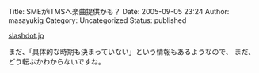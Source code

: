 Title: SMEがiTMSへ楽曲提供かも？
Date: 2005-09-05 23:24
Author: masayukig
Category: Uncategorized
Status: published

[slashdot.jp](http://slashdot.jp/article.pl?sid=05/09/05/0936228&topic=52)

まだ、「具体的な時期も決まっていない」という情報もあるようなので、
まだ、どう転ぶかわからないですね。
